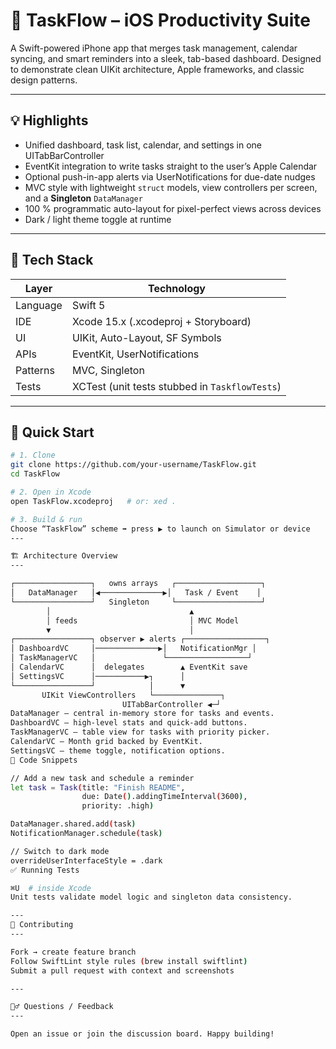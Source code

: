 # 📆 TaskFlow – iOS Productivity Suite  

A Swift-powered iPhone app that merges task management, calendar syncing, and smart reminders into a sleek, tab-based dashboard. Designed to demonstrate clean UIKit architecture, Apple frameworks, and classic design patterns.

---

## 💡 Highlights  
* Unified dashboard, task list, calendar, and settings in one UITabBarController  
* EventKit integration to write tasks straight to the user’s Apple Calendar  
* Optional push-in-app alerts via UserNotifications for due-date nudges  
* MVC style with lightweight `struct` models, view controllers per screen, and a **Singleton** `DataManager`  
* 100 % programmatic auto-layout for pixel-perfect views across devices  
* Dark / light theme toggle at runtime

---

## 🔧 Tech Stack  
| Layer | Technology |
|-------|------------|
| Language | Swift 5 |
| IDE | Xcode 15.x (.xcodeproj + Storyboard) |
| UI | UIKit, Auto-Layout, SF Symbols |
| APIs | EventKit, UserNotifications |
| Patterns | MVC, Singleton |
| Tests | XCTest (unit tests stubbed in `TaskflowTests`) |

---

## 🚀 Quick Start  

```bash
# 1. Clone
git clone https://github.com/your-username/TaskFlow.git
cd TaskFlow

# 2. Open in Xcode
open TaskFlow.xcodeproj   # or: xed .

# 3. Build & run
Choose “TaskFlow” scheme ➡️ press ▶️ to launch on Simulator or device
---

🏗️ Architecture Overview
---

┌─────────────────┐   owns arrays   ┌───────────────────┐
│   DataManager   │◀──────────────▶│   Task / Event    │
└─────────────────┘   Singleton     └───────────────────┘
        │                               ▲
        │ feeds                         │ MVC Model
        ▼                               │
┌─────────────────┐ observer ▶ alerts ┌──────────────────┐
│ DashboardVC     │──────────────▶│   NotificationMgr │
│ TaskManagerVC   │               └──────────────────┘
│ CalendarVC      │  delegates        ▲ EventKit save
│ SettingsVC      │───────────▶┐      │
└─────────────────┘            │      ▼
       UIKit ViewControllers   └───────────────┐
                         UITabBarController ◀─┘
DataManager – central in-memory store for tasks and events.
DashboardVC – high-level stats and quick-add buttons.
TaskManagerVC – table view for tasks with priority picker.
CalendarVC – Month grid backed by EventKit.
SettingsVC – theme toggle, notification options.
📝 Code Snippets

// Add a new task and schedule a reminder
let task = Task(title: "Finish README",
                due: Date().addingTimeInterval(3600),
                priority: .high)

DataManager.shared.add(task)
NotificationManager.schedule(task)

// Switch to dark mode
overrideUserInterfaceStyle = .dark
✅ Running Tests

⌘U  # inside Xcode
Unit tests validate model logic and singleton data consistency.

---
🤝 Contributing
---

Fork → create feature branch
Follow SwiftLint style rules (brew install swiftlint)
Submit a pull request with context and screenshots

---

🙋‍♂️ Questions / Feedback
---

Open an issue or join the discussion board. Happy building!
